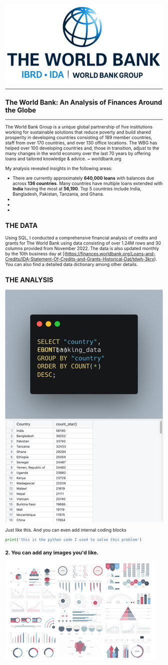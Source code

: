 <img src="images/worldbank_logo.png?raw=true"/>

---
## The World Bank: An Analysis of Finances Around the Globe
---


The World Bank Group is a unique global partnership of five institutions working for sustainable solutions that reduce poverty and build shared prosperity in developing countries consisting of 189 member countries, staff from over 170 countries, and over 130 office locations. The WBG has helped over 100 developing countries and, those in transition, adjust to the many changes in the world economy over the last 70 years by offering loans and tailored knowledge & advice. ~ worldbank.org

My analysis revealed insights in the following areas:

- There are currently approximately **640,000 loans** with balances due across **136 countries**.  Many countries have multiple loans extended with **India** having the most at **56,190**. Top 5 countries include India, Bangladesh, Pakistan, Tanzania, and Ghana.
- 
-
-

## THE DATA
Using SQL, I conducted a comprehensive financial analysis of credits and grants for The World Bank using data consisting of over 1.24M rows and 30 columns provided from November 2022.  The data is also updated monthly by the 10th business day at [(https://finances.worldbank.org/Loans-and-Credits/IDA-Statement-Of-Credits-and-Grants-Historical-Dat/tdwh-3krx). You can also find a detailed data dictionary among other details.






## THE ANALYSIS

<img src="images/No_Loans_perCountry.png?raw=true"/>

<img src="images/No_Loans.png?raw=true"/>



Just like this. And you can even add internal coding blocks

```python
print('this is the python code I used to solve this problem')
```

### 2. You can add any images you'd like. 

<img src="images/dummy_thumbnail.jpg?raw=true"/>
